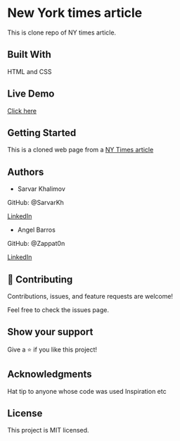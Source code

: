 # New York times article
This is clone repo of NY times article.

## Built With

HTML and CSS

## Live Demo
[Click here](https://htmlpreview.github.io/?https://github.com/SarvarKh/Project-Sneak-Peek-1/blob/feature/index.html)

## Getting Started

This is a cloned web page from a [NY Times article](https://www.nytimes.com/2014/03/18/science/space/detection-of-waves-in-space-buttresses-landmark-theory-of-big-bang.html?_r=0)

## Authors

* Sarvar Khalimov

GitHub: @SarvarKh

[LinkedIn](https://www.linkedin.com/in/sarvar-khalimov-208797143/)

* Angel Barros

GitHub: @Zappat0n

[LinkedIn](https://www.linkedin.com/in/angel-luis-barros-pazos-8889011b5/)


## 🤝 Contributing

Contributions, issues, and feature requests are welcome!

Feel free to check the issues page.


## Show your support

Give a ⭐️ if you like this project!


## Acknowledgments

Hat tip to anyone whose code was used
Inspiration
etc


## License

This project is MIT licensed.
